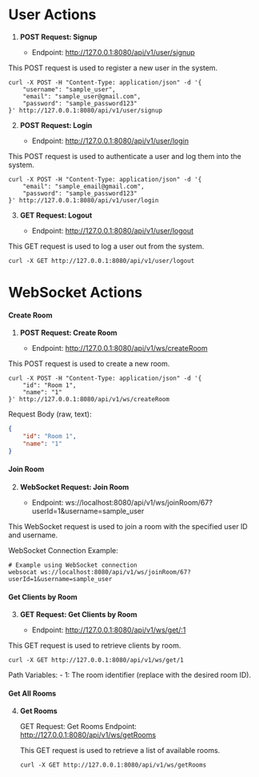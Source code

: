 # User Actions

1. **POST Request: Signup**

    - Endpoint: http://127.0.0.1:8080/api/v1/user/signup

This POST request is used to register a new user in the system.

   ```shell
   curl -X POST -H "Content-Type: application/json" -d '{
       "username": "sample_user",
       "email": "sample_user@gmail.com",
       "password": "sample_password123"
   }' http://127.0.0.1:8080/api/v1/user/signup
   ```

2. **POST Request: Login**

    - Endpoint: http://127.0.0.1:8080/api/v1/user/login

 This POST request is used to authenticate a user and log them into the system.

   ```shell
   curl -X POST -H "Content-Type: application/json" -d '{
       "email": "sample_email@gmail.com",
       "password": "sample_password123"
   }' http://127.0.0.1:8080/api/v1/user/login
   ```

3. **GET Request: Logout**

    - Endpoint: http://127.0.0.1:8080/api/v1/user/logout

This GET request is used to log a user out from the system.

   ```shell
   curl -X GET http://127.0.0.1:8080/api/v1/user/logout
   ```

# WebSocket Actions

#### Create Room

1. **POST Request: Create Room**

    - Endpoint: http://127.0.0.1:8080/api/v1/ws/createRoom

 This POST request is used to create a new room.

   ```shell
   curl -X POST -H "Content-Type: application/json" -d '{
       "id": "Room 1",
       "name": "1"
   }' http://127.0.0.1:8080/api/v1/ws/createRoom
   ```

   Request Body (raw, text):
   ```json
   {
       "id": "Room 1",
       "name": "1"
   }
   ```

#### Join Room

2. **WebSocket Request: Join Room**

    - Endpoint: ws://localhost:8080/api/v1/ws/joinRoom/67?userId=1&username=sample_user

 This WebSocket request is used to join a room with the specified user ID and username.

   WebSocket Connection Example:
   ```shell
   # Example using WebSocket connection
   websocat ws://localhost:8080/api/v1/ws/joinRoom/67?userId=1&username=sample_user
   ```

#### Get Clients by Room

3. **GET Request: Get Clients by Room**

    - Endpoint: http://127.0.0.1:8080/api/v1/ws/get/:1

 This GET request is used to retrieve clients by room.

   ```shell
   curl -X GET http://127.0.0.1:8080/api/v1/ws/get/1
   ```

   Path Variables:
    - 1: The room identifier (replace with the desired room ID).

#### Get All Rooms

4. **Get Rooms**

    GET Request: Get Rooms
        Endpoint: http://127.0.0.1:8080/api/v1/ws/getRooms

   This GET request is used to retrieve a list of available rooms.


    ```shell
    curl -X GET http://127.0.0.1:8080/api/v1/ws/getRooms
    ```

